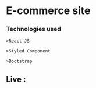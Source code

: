 # E-commerce site

### Technologies used

    >React JS

    >Styled Component

    >Bootstrap

## Live : 
